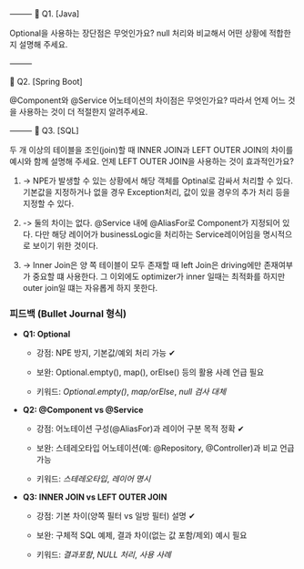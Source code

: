 ⸻
🔹 Q1. [Java]

Optional을 사용하는 장단점은 무엇인가요? null 처리와 비교해서 어떤 상황에 적합한지 설명해 주세요.

⸻

🔹 Q2. [Spring Boot]

@Component와 @Service 어노테이션의 차이점은 무엇인가요? 따라서 언제 어느 것을 사용하는 것이 더 적절한지 알려주세요.

⸻
🔹 Q3. [SQL]

두 개 이상의 테이블을 조인(join)할 때 INNER JOIN과 LEFT OUTER JOIN의 차이를 예시와 함께 설명해 주세요. 언제 LEFT OUTER JOIN을 사용하는 것이 효과적인가요?


1. -> NPE가 발생할 수 있는 상황에서 해당 객체를 Optinal로 감싸서 처리할 수 있다.
   기본값을 지정하거나 없을 경우 Exception처리, 값이 있을 경우의 추가 처리 등을 지정할 수 있다.

2. -> 둘의 차이는 없다. @Service 내에 @AliasFor로 Component가 지정되어 있다. 다만 해당 레이어가 businessLogic을 처리하는 Service레이어임을 명시적으로 보이기 위한 것이다.

3. -> Inner Join은 양 쪽 테이블이 모두 존재할 때 left Join은 driving에만 존재여부가 중요할 떄 사용한다. 그 이외에도 optimizer가 inner 일때는 최적화를 하지만 outer join일 떄는 자유롭게 하지 못한다.

### **피드백 (Bullet Journal 형식)**

- **Q1: Optional**
    
    - 강점: NPE 방지, 기본값/예외 처리 가능 ✔
        
    - 보완: Optional.empty(), map(), orElse() 등의 활용 사례 언급 필요
        
    - 키워드: _Optional.empty()_, _map/orElse_, _null 검사 대체_
        
    
- **Q2: @Component vs @Service**
    
    - 강점: 어노테이션 구성(@AliasFor)과 레이어 구분 목적 정확 ✔
        
    - 보완: 스테레오타입 어노테이션(예: @Repository, @Controller)과 비교 언급 가능
        
    - 키워드: _스테레오타입_, _레이어 명시_
        
    
- **Q3: INNER JOIN vs LEFT OUTER JOIN**
    
    - 강점: 기본 차이(양쪽 필터 vs 일방 필터) 설명 ✔
        
    - 보완: 구체적 SQL 예제, 결과 차이(없는 값 포함/제외) 예시 필요
        
    - 키워드: _결과포함_, _NULL 처리_, _사용 사례_